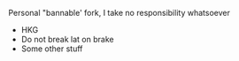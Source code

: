 Personal "bannable' fork, I take no responsibility whatsoever

- HKG
- Do not break lat on brake
- Some other stuff
